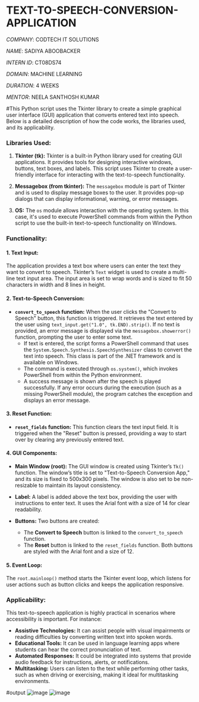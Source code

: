 # TEXT-TO-SPEECH-CONVERSION-APPLICATION
*COMPANY*: CODTECH IT SOLUTIONS

*NAME*: SADIYA ABOOBACKER

*INTERN ID*: CT08DS74

*DOMAIN*: MACHINE LEARNING

*DURATION*: 4 WEEKS

*MENTOR*: NEELA SANTHOSH KUMAR

#This Python script uses the Tkinter library to create a simple graphical user interface (GUI) application that converts entered text into speech. Below is a detailed description of how the code works, the libraries used, and its applicability.

### Libraries Used:
1. **Tkinter (tk):**
   Tkinter is a built-in Python library used for creating GUI applications. It provides tools for designing interactive windows, buttons, text boxes, and labels. This script uses Tkinter to create a user-friendly interface for interacting with the text-to-speech functionality.

2. **Messagebox (from tkinter):**
   The `messagebox` module is part of Tkinter and is used to display message boxes to the user. It provides pop-up dialogs that can display informational, warning, or error messages.

3. **OS:**
   The `os` module allows interaction with the operating system. In this case, it's used to execute PowerShell commands from within the Python script to use the built-in text-to-speech functionality on Windows.

### Functionality:

#### 1. **Text Input:**
   The application provides a text box where users can enter the text they want to convert to speech. Tkinter’s `Text` widget is used to create a multi-line text input area. The input area is set to wrap words and is sized to fit 50 characters in width and 8 lines in height.

#### 2. **Text-to-Speech Conversion:**
   - **`convert_to_speech` function:** 
     When the user clicks the "Convert to Speech" button, this function is triggered. It retrieves the text entered by the user using `text_input.get("1.0", tk.END).strip()`. If no text is provided, an error message is displayed via the `messagebox.showerror()` function, prompting the user to enter some text.
     - If text is entered, the script forms a PowerShell command that uses the `System.Speech.Synthesis.SpeechSynthesizer` class to convert the text into speech. This class is part of the .NET framework and is available on Windows.
     - The command is executed through `os.system()`, which invokes PowerShell from within the Python environment.
     - A success message is shown after the speech is played successfully. If any error occurs during the execution (such as a missing PowerShell module), the program catches the exception and displays an error message.

#### 3. **Reset Function:**
   - **`reset_fields` function:** 
     This function clears the text input field. It is triggered when the "Reset" button is pressed, providing a way to start over by clearing any previously entered text.

#### 4. **GUI Components:**
   - **Main Window (root):** 
     The GUI window is created using Tkinter’s `Tk()` function. The window’s title is set to "Text-to-Speech Conversion App," and its size is fixed to 500x300 pixels. The window is also set to be non-resizable to maintain its layout consistency.
   
   - **Label:**
     A label is added above the text box, providing the user with instructions to enter text. It uses the Arial font with a size of 14 for clear readability.
   
   - **Buttons:**
     Two buttons are created:
     - The **Convert to Speech** button is linked to the `convert_to_speech` function.
     - The **Reset** button is linked to the `reset_fields` function. Both buttons are styled with the Arial font and a size of 12.

#### 5. **Event Loop:**
   The `root.mainloop()` method starts the Tkinter event loop, which listens for user actions such as button clicks and keeps the application responsive.

### Applicability:

This text-to-speech application is highly practical in scenarios where accessibility is important. For instance:
- **Assistive Technologies:** It can assist people with visual impairments or reading difficulties by converting written text into spoken words.
- **Educational Tools:** It can be used in language learning apps where students can hear the correct pronunciation of text.
- **Automated Responses:** It could be integrated into systems that provide audio feedback for instructions, alerts, or notifications.
- **Multitasking:** Users can listen to the text while performing other tasks, such as when driving or exercising, making it ideal for multitasking environments.


#output
![image](https://github.com/user-attachments/assets/7c3e9f51-0afc-49c9-859c-379fe647dbd2)
![image](https://github.com/user-attachments/assets/c2ea2443-50ed-4062-b08b-3ac4979a334d)

